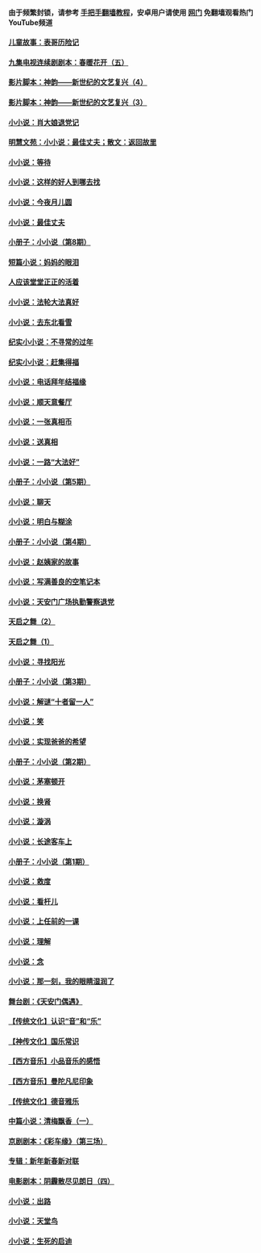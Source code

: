 #### 由于频繁封锁，请参考 [手把手翻墙教程](https://github.com/gfw-breaker/guides/wiki/)，安卓用户请使用 [网门](https://github.com/gfw-breaker/nogfw/blob/master/dl.md?t=07092300) 免翻墙观看热门YouTube频道 

#### [儿童故事：表哥历险记](../pages/328/383535.md?t=07092300) 

#### [九集电视连续剧剧本：春暖花开（五）](../pages/328/275919.md?t=07092300) 

#### [影片脚本：神韵——新世纪的文艺复兴（4）](../pages/328/266089.md?t=07092300) 

#### [影片脚本：神韵——新世纪的文艺复兴（3）](../pages/328/266087.md?t=07092300) 

#### [小小说：肖大娘退党记](../pages/328/239807.md?t=07092300) 

#### [明慧文苑：小小说：最佳丈夫；散文：返回故里](../pages/328/3439.md?t=07092300) 

#### [小小说：等待](../pages/328/223927.md?t=07092300) 

#### [小小说：这样的好人到哪去找](../pages/328/209396.md?t=07092300) 

#### [小小说：今夜月儿圆](../pages/328/193588.md?t=07092300) 

#### [小小说：最佳丈夫](../pages/328/190938.md?t=07092300) 

#### [小册子：小小说（第8期）](../pages/328/188202.md?t=07092300) 

#### [短篇小说：妈妈的眼泪](../pages/328/187712.md?t=07092300) 

#### [人应该堂堂正正的活着](../pages/328/182430.md?t=07092300) 

#### [小小说：法轮大法真好](../pages/328/174669.md?t=07092300) 

#### [小小说：去东北看雪](../pages/328/173882.md?t=07092300) 

#### [纪实小小说：不寻常的过年](../pages/328/173187.md?t=07092300) 

#### [纪实小小说：赶集得福](../pages/328/172652.md?t=07092300) 

#### [小小说：电话拜年结福缘](../pages/328/172533.md?t=07092300) 

#### [小小说：顺天意餐厅](../pages/328/170182.md?t=07092300) 

#### [小小说：一张真相币](../pages/328/169410.md?t=07092300) 

#### [小小说：送真相](../pages/328/166713.md?t=07092300) 

#### [小小说：一路“大法好”](../pages/328/162016.md?t=07092300) 

#### [小册子：小小说（第5期）](../pages/328/161131.md?t=07092300) 

#### [小小说：聊天](../pages/328/159640.md?t=07092300) 

#### [小小说：明白与糊涂](../pages/328/158101.md?t=07092300) 

#### [小册子：小小说（第4期）](../pages/328/158006.md?t=07092300) 

#### [小小说：赵姨家的故事](../pages/328/157843.md?t=07092300) 

#### [小小说：写满善良的空笔记本](../pages/328/157382.md?t=07092300) 

#### [小小说：天安门广场执勤警察退党](../pages/328/156982.md?t=07092300) 

#### [天启之舞（2）](../pages/328/153440.md?t=07092300) 

#### [天启之舞（1）](../pages/328/153439.md?t=07092300) 

#### [小小说：寻找阳光](../pages/328/153065.md?t=07092300) 

#### [小册子：小小说（第3期）](../pages/328/151715.md?t=07092300) 

#### [小小说：解谜“十者留一人”](../pages/328/148967.md?t=07092300) 

#### [小小说：笑](../pages/328/148905.md?t=07092300) 

#### [小小说：实现爸爸的希望](../pages/328/148096.md?t=07092300) 

#### [小册子：小小说（第2期）](../pages/328/147214.md?t=07092300) 

#### [小小说：茅塞顿开](../pages/328/147030.md?t=07092300) 

#### [小小说：换肾](../pages/328/146770.md?t=07092300) 

#### [小小说：漩涡](../pages/328/146683.md?t=07092300) 

#### [小小说：长途客车上](../pages/328/145076.md?t=07092300) 

#### [小册子：小小说（第1期）](../pages/328/143963.md?t=07092300) 

#### [小小说：救度](../pages/328/143927.md?t=07092300) 

#### [小小说：看杆儿](../pages/328/142137.md?t=07092300) 

#### [小小说：上任前的一课](../pages/328/140808.md?t=07092300) 

#### [小小说：理解](../pages/328/140476.md?t=07092300) 

#### [小小说：念](../pages/328/139513.md?t=07092300) 

#### [小小说：那一刻，我的眼睛湿润了](../pages/328/138476.md?t=07092300) 

#### [舞台剧：《天安门偶遇》](../pages/328/117155.md?t=07092300) 

#### [【传统文化】认识“音”和“乐”](../pages/328/108667.md?t=07092300) 

#### [【神传文化】国乐常识](../pages/328/104225.md?t=07092300) 

#### [【西方音乐】小品音乐的感悟](../pages/328/102924.md?t=07092300) 

#### [【西方音乐】曼陀凡尼印象](../pages/328/102922.md?t=07092300) 

#### [【传统文化】德音雅乐](../pages/328/102923.md?t=07092300) 

#### [中篇小说：清梅飘香（一）](../pages/328/101058.md?t=07092300) 

#### [京剧剧本：《彩车缘》（第三场）](../pages/328/96434.md?t=07092300) 

#### [专辑：新年新春新对联](../pages/328/94991.md?t=07092300) 

#### [电影剧本：阴霾散尽见朗日（四）](../pages/328/87081.md?t=07092300) 

#### [小小说：出路](../pages/328/84848.md?t=07092300) 

#### [小小说：天堂鸟](../pages/328/83084.md?t=07092300) 

#### [小小说：生死的启迪](../pages/328/70977.md?t=07092300) 

